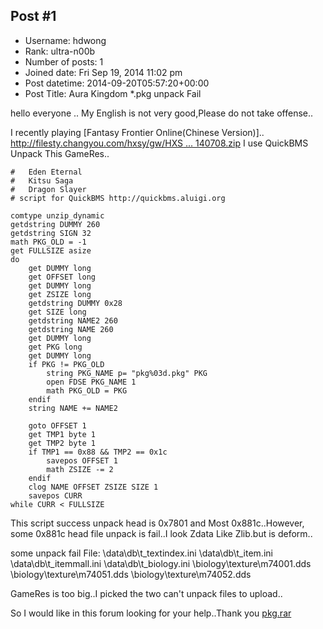 ## Post #1
- Username: hdwong
- Rank: ultra-n00b
- Number of posts: 1
- Joined date: Fri Sep 19, 2014 11:02 pm
- Post datetime: 2014-09-20T05:57:20+00:00
- Post Title: Aura Kingdom *.pkg  unpack Fail

hello everyone .. My English is not very good,Please do not take offense..

I recently playing [Fantasy Frontier Online(Chinese Version)].. [http://filesty.changyou.com/hxsy/gw/HXS ... 140708.zip](http://filesty.changyou.com/hxsy/gw/HXSY-4.0.1.6-20140708.zip)
I use QuickBMS Unpack This GameRes..

```
#   Eden Eternal
#   Kitsu Saga
#   Dragon Slayer
# script for QuickBMS http://quickbms.aluigi.org

comtype unzip_dynamic
getdstring DUMMY 260
getdstring SIGN 32
math PKG_OLD = -1
get FULLSIZE asize
do
    get DUMMY long
    get OFFSET long
    get DUMMY long
    get ZSIZE long
    getdstring DUMMY 0x28
    get SIZE long
    getdstring NAME2 260
    getdstring NAME 260
    get DUMMY long
    get PKG long
    get DUMMY long
    if PKG != PKG_OLD
        string PKG_NAME p= "pkg%03d.pkg" PKG
        open FDSE PKG_NAME 1
        math PKG_OLD = PKG
    endif
    string NAME += NAME2

    goto OFFSET 1
    get TMP1 byte 1
    get TMP2 byte 1
    if TMP1 == 0x88 && TMP2 == 0x1c
        savepos OFFSET 1
        math ZSIZE -= 2
    endif
    clog NAME OFFSET ZSIZE SIZE 1
    savepos CURR
while CURR < FULLSIZE

```


This script success unpack head is 0x7801 and Most 0x881c..However, some 0x881c head file unpack is fail..I look Zdata Like Zlib.but is deform..

some unpack fail File:
\data\db\t_textindex.ini
\data\db\t_item.ini
\data\db\t_itemmall.ini
\data\db\t_biology.ini
\biology\texture\m74001.dds
\biology\texture\m74051.dds
\biology\texture\m74052.dds

GameRes is too big..I picked the two can't unpack files to upload..

So I would like in this forum looking for your help..Thank you 
[pkg.rar](https://xentaxbackup.github.io/file/7841_pkg.rar)

